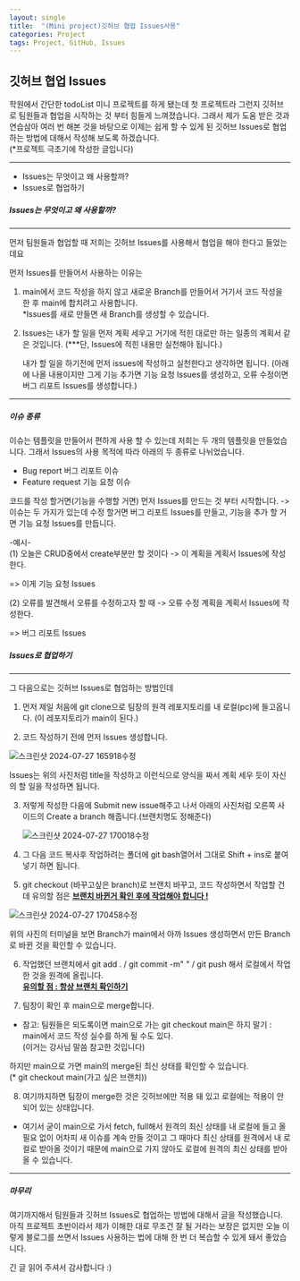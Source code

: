 ```yaml
---
layout: single
title:  "(Mini project)깃허브 협업 Issues사용"
categories: Project
tags: Project, GitHub, Issues
---
```


깃허브 협업 Issues
---

학원에서 간단한 todoList 미니 프로젝트를 하게 됐는데 첫 프로젝트라 그런지 깃허브로 팀원들과 협업을 시작하는 것 부터 힘들게 느껴졌습니다. 그래서 제가 도움 받은 것과 연습삼아 여러 번 해본 것을 바탕으로 이제는 쉽게 할 수 있게 된 깃허브 Issues로 협업하는 방법에 대해서 작성해 보도록 하겠습니다.   
(*프로젝트 극초기에 작성한 글입니다)

---
- Issues는 무엇이고 왜 사용할까?
- Issues로 협업하기


##### Issues는 무엇이고 왜 사용할까?
---

먼저 팀원들과 협업할 때 저희는 깃허브 Issues를 사용해서 협업을 해야 한다고 들었는데요

 먼저 Issues를 만들어서 사용하는 이유는

 1. main에서 코드 작성을 하지 않고 새로운 Branch를 만들어서 거기서 코드 작성을 한 후 main에 합치려고 사용합니다.   
 *Issues를 새로 만들면 새 Branch를 생성할 수 있습니다.

2. Issues는 내가 할 일을 먼저 계획 세우고 거기에 적힌 대로만 하는 일종의 계획서 같은 것입니다. (***단, Issues에 적힌 내용만 실천해야 됩니다.)
   
    내가 할 일을 하기전에 먼저 issues에 작성하고 실천한다고 생각하면 됩니다. 
    (아래에 나올 내용이지만 그게 기능 추가면 기능 요청 Issues를 생성하고, 오류 수정이면 버그 리포트 Issues를 생성합니다.)

---

 ##### 이슈 종류 

이슈는 템플릿을 만들어서 편하게 사용 할 수 있는데 저희는 두 개의 템플릿을 만들었습니다. 그래서 Issues의 사용 목적에 따라 아래의 두 종류로 나뉘었습니다.

- Bug report 버그 리포트 이슈
- Feature request 기능 요청 이슈


코드를 작성 할거면(기능을 수행할 거면) 먼저 Issues를 만드는 것 부터 시작합니다. -> 이슈는 두 가지가 있는데 수정 할거면 버그 리포트 Issues를 만들고, 기능을 추가 할 거면 기능 요청 Issues를 만듭니다.


-예시-   
(1) 오늘은 CRUD중에서 create부분만 할 것이다 -> 이 계획을 계획서 Issues에 작성한다.  

=> 이게 기능 요청 Issues

(2) 오류를 발견해서 오류를 수정하고자 할 때 -> 오류 수정 계획을 계획서 Issues에 작성한다.    

=> 버그 리포트 Issues

##### Issues로 협업하기
---
그 다음으로는 깃허브 Issues로 협업하는 방법인데

1. 먼저 제일 처음에 git clone으로 팀장의 원격 레포지토리를 내 로컬(pc)에 들고옵니다.
(이 레포지토리가 main이 된다.)

2. 코드 작성하기 전에 먼저 Issues 생성합니다.
   
![스크린샷 2024-07-27 165918수정](https://github.com/user-attachments/assets/ac52f81d-cca5-4969-9bbe-c9e8bb170de4)

Issues는 위의 사진처럼 title을 작성하고 이런식으로 양식을 짜서 계획 세우 듯이 자신의 할 일을 작성하면 됩니다.

3. 저렇게 작성한 다음에 Submit new issue해주고 나서 아래의 사진처럼 오른쪽 사이드의 Create a branch 해줍니다.(브랜치명도 정해준다)

   ![스크린샷 2024-07-27 170018수정](https://github.com/user-attachments/assets/4b5fe107-8dab-4eab-81b8-745854bfc2bf)

4. 그 다음 코드 복사후 작업하려는 폴더에 git bash열어서 그대로 
    Shift + ins로 붙여넣기 하면 됩니다.

5. git checkout (바꾸고싶은 branch)로 브랜치 바꾸고, 코드      작성하면서 작업할 건데 유의할 점은
   __<u>브랜치 바뀐거 확인 후에 작업해야 합니다 !</u>__

![스크린샷 2024-07-27 170458수정](https://github.com/user-attachments/assets/0a83cce1-ebdf-476b-a411-cbd3dbf0a480)

위의 사진의 터미널을 보면 Branch가 main에서 아까 Issues 생성하면서 만든 Branch로 바뀐 것을 확인할 수 있습니다.

6. 작업했던 브랜치에서 git add . / git commit -m" " / git push
   해서 로컬에서 작업한 것을 원격에 올립니다.   
__<u>유의할 점 : 항상 브랜치 확인하기</u>__

7. 팀장이 확인 후 main으로 merge합니다.   

* 참고: 팀원들은 되도록이면 main으로 가는 git checkout main은 하지 말기
: main에서 코드 작성 실수를 하게 될 수도 있다.   
 (이거는 강사님 말씀 참고한 것입니다)

하지만 main으로 가면 main의 merge된 최신 상태를 확인할 수 있습니다.   
(* git checkout main(가고 싶은 브랜치))

8. 여기까지하면 팀장이 merge한 것은 깃허브에만 적용 돼 있고 로컬에는 적용이 안되어 있는 상태입니다.   
 
- 여기서 굳이 main으로 가서 fetch, full해서 원격의 최신 상태를 내 로컬에 들고 올 필요 없이 어차피 새 이슈를 계속 만들 것이고 그 때마다 최신 상태를 원격에서 내 로컬로 받아올 것이기 때문에 main으로 가지 않아도 로컬에 원격의 최신 상태를 받아올 수 있습니다. 

---
##### 마무리
여기까지해서 팀원들과 깃허브 Issues로 협업하는 방법에 대해서 글을 작성했습니다.   
 아직 프로젝트 초반이라서 제가 이해한 대로 무조건 잘 될 거라는 보장은 없지만 오늘 이렇게 블로그를 쓰면서 Issues 사용하는 법에 대해 한 번 더 복습할 수 있게 돼서 좋았습니다.

긴 글 읽어 주셔서 감사합니다 :)
